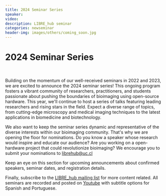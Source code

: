 ```yaml
---
title: 2024 Seminar Series 
speaker: 
video: 
description: LIBRE_hub seminar
categories: newseminar
header-img: images/others/coming_soon.jpg
---
```


# 2024 Seminar Series

<br>

Building on the momentum of our well-received seminars in 2022 and 2023, we are excited to announce the 2024 seminar series! This ongoing program fosters a vibrant community of researchers, practitioners, and students passionate about pushing the boundaries of bioimaging using open-source hardware. This year, we'll continue to host a series of talks featuring leading researchers and rising stars in the field. Expect a diverse range of topics, from cutting-edge microscopy and medical imaging techniques to the latest applications in biomedicine and biotechnology.

We also want to keep the seminar series dynamic and representative of the diverse interests within our bioimaging community. That's why we are opening the floor for nominations. Do you know a speaker whose research would inspire and educate our audience? Are you working on a open-hardware project that could revolutionize bioimaging? We encourage you to submit your nominations to librehub@uc.cl

Keep an eye on this section for upcoming announcements about confirmed speakers, seminar dates, and registration details.

Finally, subscribe to the [LIBRE_hub mailing list](https://mailchi.mp/2efa11be3d6b/libre_hub) for more content related. All seminars are recorded and posted on [Youtube](https://www.youtube.com/channel/UCKaffupDA8KKrDE0rd668Xw) with subtitle options for Spanish and Portuguese.